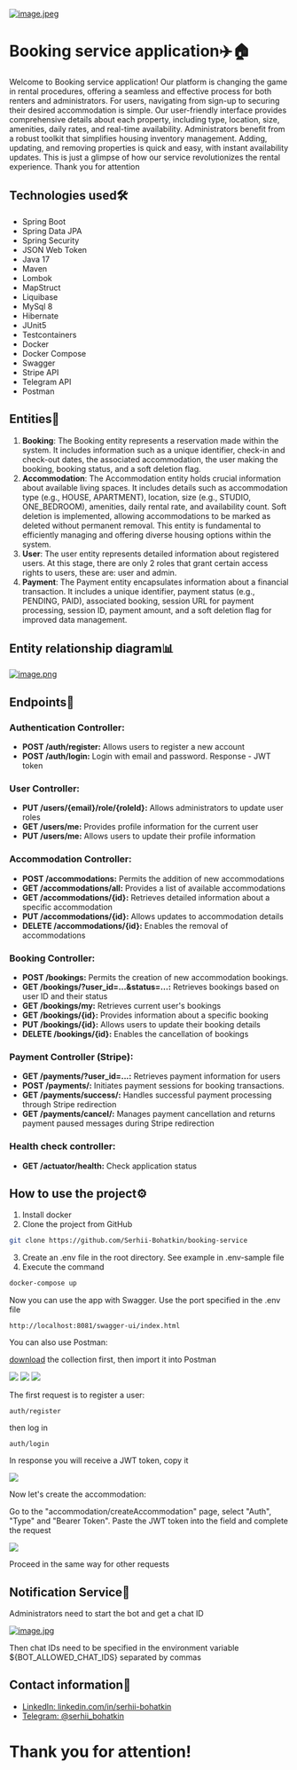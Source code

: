 [![image.jpeg](icons/booking.jpg)](icons/booking.jpg)

# Booking service application✈️🏠

Welcome to Booking service application! Our platform is changing
the game in rental procedures, offering a seamless and effective
process for both renters and administrators.
For users, navigating from sign-up to securing their desired
accommodation is simple. Our user-friendly interface provides
comprehensive details about each property, including type,
location, size, amenities, daily rates, and real-time availability.
Administrators benefit from a robust toolkit that simplifies
housing inventory management. Adding, updating, and removing
properties is quick and easy, with instant availability updates.
This is just a glimpse of how our service revolutionizes the
rental experience. Thank you for attention

## Technologies used🛠️

* Spring Boot
* Spring Data JPA
* Spring Security
* JSON Web Token
* Java 17
* Maven
* Lombok
* MapStruct
* Liquibase
* MySql 8
* Hibernate
* JUnit5
* Testcontainers
* Docker
* Docker Compose
* Swagger
* Stripe API
* Telegram API
* Postman

## Entities💾

1. **Booking**: The Booking entity represents a reservation made within the system.
   It includes information such as a unique identifier, check-in and check-out dates, the associated accommodation,
   the user making the booking, booking status, and a soft deletion flag.
2. **Accommodation**: The Accommodation entity holds crucial information about available living spaces.
   It includes details such as accommodation type (e.g., HOUSE, APARTMENT), location, size (e.g., STUDIO, ONE_BEDROOM),
   amenities, daily rental rate, and availability count.
   Soft deletion is implemented, allowing accommodations to be marked as deleted without permanent removal.
   This entity is fundamental to efficiently managing and offering diverse housing options within the system.
3. **User**: The user entity represents detailed information about registered users.
   At this stage, there are only 2 roles that grant certain access rights to users, these are: user and admin.
4. **Payment**: The Payment entity encapsulates information about a financial transaction. It includes a unique
   identifier, payment status (e.g., PENDING, PAID),
   associated booking, session URL for payment processing, session ID, payment amount, and a soft deletion flag for
   improved data management.

## Entity relationship diagram📊

[![image.png](icons/entity_diagram.png)](icons/entity_diagram.png)

## Endpoints🤝

### Authentication Controller:

- **POST /auth/register:** Allows users to register a new account
- **POST /auth/login:** Login with email and password. Response - JWT token

### User Controller:

- **PUT /users/{email}/role/{roleId}:** Allows administrators to update user roles
- **GET /users/me:** Provides profile information for the current user
- **PUT /users/me:** Allows users to update their profile information

### Accommodation Controller:

- **POST /accommodations:** Permits the addition of new accommodations
- **GET /accommodations/all:** Provides a list of available accommodations
- **GET /accommodations/{id}:** Retrieves detailed information about a specific accommodation
- **PUT /accommodations/{id}:** Allows updates to accommodation details
- **DELETE /accommodations/{id}:** Enables the removal of accommodations

### Booking Controller:

- **POST /bookings:** Permits the creation of new accommodation bookings.
- **GET /bookings/?user_id=...&status=...:** Retrieves bookings based on user ID and their status
- **GET /bookings/my:** Retrieves current user's bookings
- **GET /bookings/{id}:** Provides information about a specific booking
- **PUT /bookings/{id}:** Allows users to update their booking details
- **DELETE /bookings/{id}:** Enables the cancellation of bookings

### Payment Controller (Stripe):

- **GET /payments/?user_id=...:** Retrieves payment information for users
- **POST /payments/:** Initiates payment sessions for booking transactions.
- **GET /payments/success/:** Handles successful payment processing through Stripe redirection
- **GET /payments/cancel/:** Manages payment cancellation and returns payment paused messages during Stripe redirection

### Health check controller:
- **GET /actuator/health:** Check application status
## How to use the project⚙️

1) Install docker
2) Clone the project from GitHub

```sh
git clone https://github.com/Serhii-Bohatkin/booking-service
```

3) Create an .env file in the root directory. See example in .env-sample file
4) Execute the command

```sh
docker-compose up
```

Now you can use the app with Swagger. Use the port specified in the .env file

```
http://localhost:8081/swagger-ui/index.html
```

You can also use Postman:

[download](https://github.com/Serhii-Bohatkin/booking-service/blob/master/Booking%20service%20API.postman_collection.json)
the collection first, then import it into Postman

![](icons/download_collection.jpg)
![](icons/click_import.jpg)
![](icons/select_collection_file.jpg)

The first request is to register a user:
```
auth/register
```
then log in
```
auth/login
```
In response you will receive a JWT token, copy it

![](icons/JWT_token.jpg)

Now let's create the accommodation:

Go to the "accommodation/createAccommodation" page, 
select "Auth", "Type" and "Bearer Token". 
Paste the JWT token into the field and complete the request

![](icons/complete_request.jpg)

Proceed in the same way for other requests

## Notification Service🔔

Administrators need to start the bot and get a chat ID

[![image.jpg](icons/telegram_screen.jpg)](icons/telegram_screen.jpg)

Then chat IDs need to be specified in the environment variable ${BOT_ALLOWED_CHAT_IDS} separated by commas

## Contact information💬

- [LinkedIn: linkedin.com/in/serhii-bohatkin](https://www.linkedin.com/in/denys-kachalup-358430222/)
- [Telegram: @serhii_bohatkin](https://t.me/serhii_bohatkin)

# Thank you for attention!
